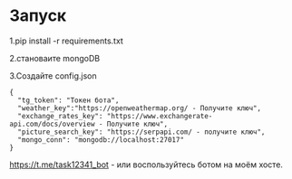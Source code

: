 # Запуск

1.pip install -r requirements.txt

2.становаите mongoDB

3.Создайте config.json

```
{
  "tg_token": "Токен бота",
  "weather_key":"https://openweathermap.org/ - Получите ключ",
  "exchange_rates_key": "https://www.exchangerate-api.com/docs/overview - Получите ключ",
  "picture_search_key": "https://serpapi.com/ - получите ключ",
  "mongo_conn": "mongodb://localhost:27017"
}
```


https://t.me/task12341_bot - или воспользуйтесь ботом на моём хосте.